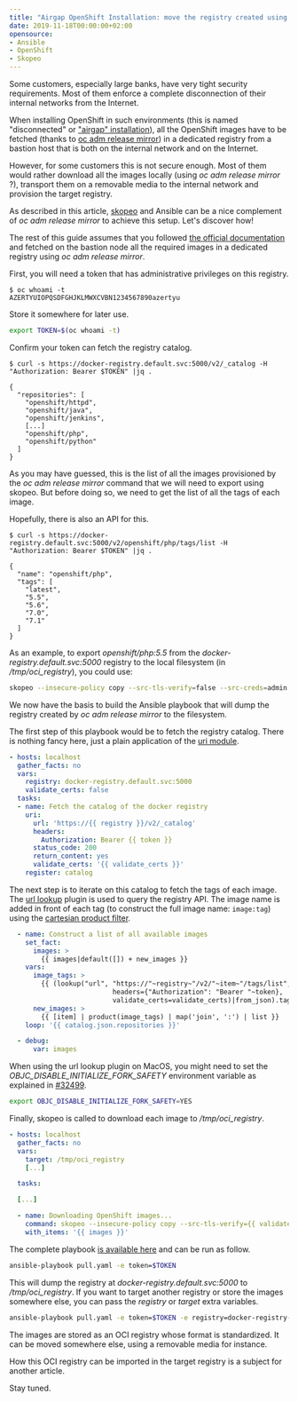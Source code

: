 ```yaml
---
title: "Airgap OpenShift Installation: move the registry created using oc adm release mirror between environments"
date: 2019-11-18T00:00:00+02:00
opensource:
- Ansible
- OpenShift
- Skopeo
---
```


Some customers, especially large banks, have very tight security requirements.
Most of them enforce a complete disconnection of their internal networks from the Internet.

When installing OpenShift in such environments (this is named "disconnected" or ["airgap" installation](http://www.cloud-computing-koeln.de/openshift-4-2-disconnected-install/)), all the OpenShift images have to be fetched (thanks to [oc adm release mirror](https://docs.openshift.com/container-platform/4.2/installing/installing_restricted_networks/installing-restricted-networks-preparations.html)) in a dedicated registry from a bastion host that is both on the internal network and on the Internet.

However, for some customers this is not secure enough. Most of them would rather download all the images locally (using *oc adm release mirror* ?), transport them on a removable media to the internal network and provision the target registry.

As described in this article, [skopeo](https://github.com/nmasse-itix/OpenShift-Examples/blob/master/Using-Skopeo/README.md) and Ansible can be a nice complement of *oc adm release mirror* to achieve this setup. Let's discover how!

The rest of this guide assumes that you followed [the official documentation](https://docs.openshift.com/container-platform/4.2/installing/installing_restricted_networks/installing-restricted-networks-preparations.html) and fetched on the bastion node all the required images in a dedicated registry using *oc adm release mirror*.

First, you will need a token that has administrative privileges on this registry.

```raw
$ oc whoami -t
AZERTYUIOPQSDFGHJKLMWXCVBN1234567890azertyu
```

Store it somewhere for later use.

```sh
export TOKEN=$(oc whoami -t)
```

Confirm your token can fetch the registry catalog.

```raw
$ curl -s https://docker-registry.default.svc:5000/v2/_catalog -H "Authorization: Bearer $TOKEN" |jq .

{
  "repositories": [
    "openshift/httpd",
    "openshift/java",
    "openshift/jenkins",
    [...]
    "openshift/php",
    "openshift/python"
  ]
}
```

As you may have guessed, this is the list of all the images provisioned by the *oc adm release mirror* command that we will need to export using skopeo.
But before doing so, we need to get the list of all the tags of each image.

Hopefully, there is also an API for this.

```raw
$ curl -s https://docker-registry.default.svc:5000/v2/openshift/php/tags/list -H "Authorization: Bearer $TOKEN" |jq .

{
  "name": "openshift/php",
  "tags": [
    "latest",
    "5.5",
    "5.6",
    "7.0",
    "7.1"
  ]
}
```

As an example, to export *openshift/php:5.5* from the *docker-registry.default.svc:5000* registry to the local filesystem (in */tmp/oci_registry*), you could use:

```sh
skopeo --insecure-policy copy --src-tls-verify=false --src-creds=admin:$TOKEN docker://docker-registry-default.app.itix.fr/openshift/php:5.5 oci:/tmp/oci_registry:openshift/php:5.5
```

We now have the basis to build the Ansible playbook that will dump the registry created by *oc adm release mirror* to the filesystem.

The first step of this playbook would be to fetch the registry catalog.
There is nothing fancy here, just a plain application of the [uri module](https://docs.ansible.com/ansible/latest/modules/uri_module.html).

```yaml
- hosts: localhost
  gather_facts: no
  vars:
    registry: docker-registry.default.svc:5000
    validate_certs: false
  tasks:
  - name: Fetch the catalog of the docker registry
    uri:
      url: 'https://{{ registry }}/v2/_catalog'
      headers:
        Authorization: Bearer {{ token }}
      status_code: 200
      return_content: yes
      validate_certs: '{{ validate_certs }}'
    register: catalog
```

The next step is to iterate on this catalog to fetch the tags of each image.
The [url lookup](https://docs.ansible.com/ansible/latest/plugins/lookup/url.html) plugin is used to query the registry API.
The image name is added in front of each tag (to construct the full image name: `image:tag`) using the [cartesian product filter](https://docs.ansible.com/ansible/latest/user_guide/playbooks_filters.html#product-filters).

```yaml
  - name: Construct a list of all available images
    set_fact:
      images: >
        {{ images|default([]) + new_images }}
    vars:
      image_tags: >
        {{ (lookup("url", "https://"~registry~"/v2/"~item~"/tags/list",
                          headers={"Authorization": "Bearer "~token},
                          validate_certs=validate_certs)|from_json).tags }}
      new_images: >
        {{ [item] | product(image_tags) | map('join', ':') | list }}
    loop: '{{ catalog.json.repositories }}'

  - debug:
      var: images
```

When using the url lookup plugin on MacOS, you might need to set the *OBJC_DISABLE_INITIALIZE_FORK_SAFETY* environment variable as explained in [#32499](https://github.com/ansible/ansible/issues/32499).

```sh
export OBJC_DISABLE_INITIALIZE_FORK_SAFETY=YES
```

Finally, skopeo is called to download each image to */tmp/oci_registry*.

```yaml
- hosts: localhost
  gather_facts: no
  vars:
    target: /tmp/oci_registry
    [...]

  tasks:

  [...]

  - name: Downloading OpenShift images...
    command: skopeo --insecure-policy copy --src-tls-verify={{ validate_certs|bool|ternary('true','false') }} --src-creds=admin:{{ token }} 'docker://{{ registry }}/{{ item }}' 'oci:{{ target }}:{{ item }}'
    with_items: '{{ images }}'
```

The complete playbook [is available here](pull.yaml) and can be run as follow.

```sh
ansible-playbook pull.yaml -e token=$TOKEN
```

This will dump the registry at *docker-registry.default.svc:5000* to */tmp/oci_registry*.
If you want to target another registry or store the images somewhere else, you can pass the *registry* or *target* extra variables.

```sh
ansible-playbook pull.yaml -e token=$TOKEN -e registry=docker-registry-default.app.openshift.test -e target=/tmp/oci_registry
```

The images are stored as an OCI registry whose format is standardized.
It can be moved somewhere else, using a removable media for instance.

How this OCI registry can be imported in the target registry is a subject for another article.

Stay tuned.
